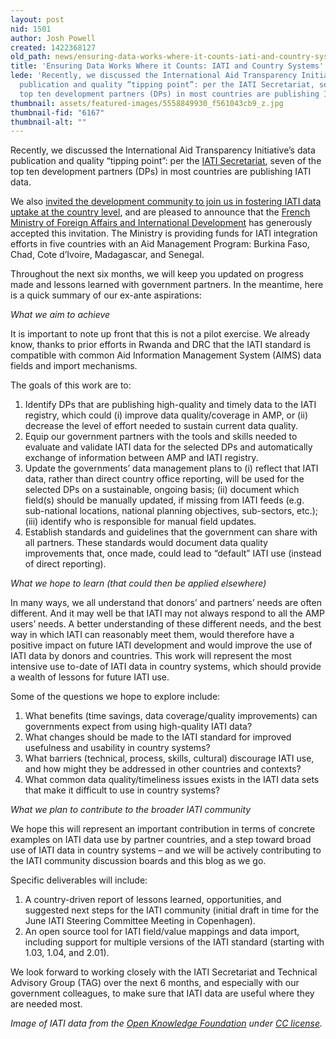 ```yaml
---
layout: post
nid: 1501
author: Josh Powell
created: 1422368127
old_path: news/ensuring-data-works-where-it-counts-iati-and-country-systems
title: 'Ensuring Data Works Where it Counts: IATI and Country Systems'
lede: 'Recently, we discussed the International Aid Transparency Initiative’s data
  publication and quality “tipping point”: per the IATI Secretariat, seven of the
  top ten development partners (DPs) in most countries are publishing IATI data.'
thumbnail: assets/featured-images/5558849930_f561043cb9_z.jpg
thumbnail-fid: "6167"
thumbnail-alt: ""
---
```


Recently, we discussed the International Aid Transparency Initiative’s data publication and quality “tipping point”: per the [IATI Secretariat](https://sites.google.com/site/useofiatidataincountrysystems/home), seven of the top ten development partners (DPs) in most countries are publishing IATI data.

We also [invited the development community to join us in fostering IATI data uptake at the country level](/news/whats-next-iati), and are pleased to announce that the [French Ministry of Foreign Affairs and International Development](http://www.diplomatie.gouv.fr/en/) has generously accepted this invitation. The Ministry is providing funds for IATI integration efforts in five countries with an Aid Management Program: Burkina Faso, Chad, Cote d’Ivoire, Madagascar, and Senegal.

Throughout the next six months, we will keep you updated on progress made and lessons learned with government partners. In the meantime, here is a quick summary of our ex-ante aspirations:

*What we aim to achieve*

It is important to note up front that this is not a pilot exercise. We already know, thanks to prior efforts in Rwanda and DRC that the IATI standard is compatible with common Aid Information Management System (AIMS) data fields and import mechanisms.

The goals of this work are to:

1. Identify DPs that are publishing high-quality and timely data to the IATI registry, which could (i) improve data quality/coverage in AMP, or (ii) decrease the level of effort needed to sustain current data quality.
2. Equip our government partners with the tools and skills needed to evaluate and validate IATI data for the selected DPs and automatically exchange of information between AMP and IATI registry.
3. Update the governments’ data management plans to (i) reflect that IATI data, rather than direct country office reporting, will be used for the selected DPs on a sustainable, ongoing basis; (ii) document which field(s) should be manually updated, if missing from IATI feeds (e.g. sub-national locations, national planning objectives, sub-sectors, etc.); (iii) identify who is responsible for manual field updates.
4. Establish standards and guidelines that the government can share with all partners. These standards would document data quality improvements that, once made, could lead to “default” IATI use (instead of direct reporting).

*What we hope to learn (that could then be applied elsewhere)*

In many ways, we all understand that donors’ and partners’ needs are often different. And it may well be that IATI may not always respond to all the AMP users’ needs. A better understanding of these different needs, and the best way in which IATI can reasonably meet them, would therefore have a positive impact on future IATI development and would improve the use of IATI data by donors and countries. This work will represent the most intensive use to-date of IATI data in country systems, which should provide a wealth of lessons for future IATI use.

Some of the questions we hope to explore include:

1. What benefits (time savings, data coverage/quality improvements) can governments expect from using high-quality IATI data?
2. What changes should be made to the IATI standard for improved usefulness and usability in country systems?
3. What barriers (technical, process, skills, cultural) discourage IATI use, and how might they be addressed in other countries and contexts?
4. What common data quality/timeliness issues exists in the IATI data sets that make it difficult to use in country systems?

*What we plan to contribute to the broader IATI community*

We hope this will represent an important contribution in terms of concrete examples on IATI data use by partner countries, and a step toward broad use of IATI data in country systems – and we will be actively contributing to the IATI community discussion boards and this blog as we go.

Specific deliverables will include:

1. A country-driven report of lessons learned, opportunities, and suggested next steps for the IATI community (initial draft in time for the June IATI Steering Committee Meeting in Copenhagen).
2. An open source tool for IATI field/value mappings and data import, including support for multiple versions of the IATI standard (starting with 1.03, 1.04, and 2.01).

We look forward to working closely with the IATI Secretariat and Technical Advisory Group (TAG) over the next 6 months, and especially with our government colleagues, to make sure that IATI data are useful where they are needed most.


*Image of IATI data from the [Open Knowledge Foundation](https://www.flickr.com/photos/okfn/5558849930/) under [CC license](https://creativecommons.org/licenses/by-sa/2.0/).*
